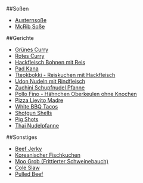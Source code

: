 ##Soßen
* [Austernsoße](https://radiatortwo.github.io/rezepte/Austernsosse)
* [McRib Soße](https://radiatortwo.github.io/rezepte/McRibSauce)

##Gerichte

* [Grünes Curry](https://radiatortwo.github.io/rezepte/GruenesCurry)
* [Rotes Curry](https://radiatortwo.github.io/rezepte/RotesCurry)
* [Hackfleisch Bohnen mit Reis](https://radiatortwo.github.io/rezepte/HackfleischBohnen)
* [Pad Kana](https://radiatortwo.github.io/rezepte/PadKana)
* [Tteokbokki - Reiskuchen mit Hackfleisch](https://radiatortwo.github.io/rezepte/Tteokbokki_Reiskuchen)
* [Udon Nudeln mit Rindfleisch](https://radiatortwo.github.io/rezepte/UdonNudeln)
* [Zuchini Schupfnudel Pfanne](https://radiatortwo.github.io/rezepte/ZucchiniSchupfnudelPfanne)
* [Pollo Fino - Hähnchen Oberkeulen ohne Knochen](https://radiatortwo.github.io/rezepte/PolloFino)
* [Pizza Lievito Madre](https://radiatortwo.github.io/rezepte/PizzaLievitoMadre)
* [White BBQ Tacos](https://radiatortwo.github.io/rezepte/WhiteBBQTacos)
* [Shotgun Shells](https://radiatortwo.github.io/rezepte/ShotgunShells)
* [Pig Shots](https://radiatortwo.github.io/rezepte/PigShots)
* [Thai Nudelpfanne](https://radiatortwo.github.io/rezepte/ThaiNudelpfanne)

##Sonstiges
* [Beef Jerky](https://radiatortwo.github.io/rezepte/BeefJerky)
* [Koreanischer Fischkuchen](https://radiatortwo.github.io/rezepte/KoreanFishCake)
* [Moo Grob (Frittierter Schweinebauch)](https://radiatortwo.github.io/rezepte/MooGrob_FrittierterSchweinebauch)
* [Cole Slaw](https://radiatortwo.github.io/rezepte/ColeSlaw)
* [Pulled Beef](https://radiatortwo.github.io/rezepte/PulledBeef)